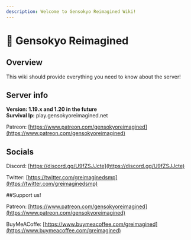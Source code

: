 ```yaml
---
description: Welcome to Gensokyo Reimagined Wiki!
---
```


# 👋 Gensokyo Reimagined

## Overview

This wiki should provide everything you need to know about the server!

## Server info

**Version: 1.19.x and 1.20 in the future**<br>
**Survival Ip:** play.gensokyoreimagined.net

Patreon: [https://www.patreon.com/gensokyoreimagined](https://www.patreon.com/gensokyoreimagined)

## Socials

Discord: [https://discord.gg/U9fZSJJcte](https://discord.gg/U9fZSJJcte)

Twitter: [https://twitter.com/greimaginedsmp](https://twitter.com/greimaginedsmp)

##Support us!

Patreon: [https://www.patreon.com/gensokyoreimagined](https://www.patreon.com/gensokyoreimagined)

BuyMeACoffe: [https://www.buymeacoffee.com/greimagined](https://www.buymeacoffee.com/greimagined)
